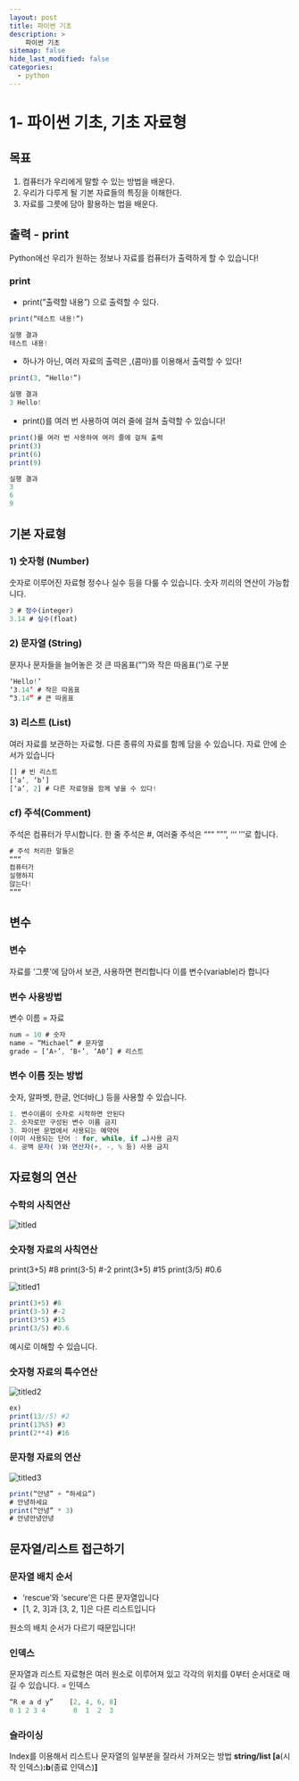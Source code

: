```yaml
---
layout: post
title: 파이썬 기초
description: >
    파이썬 기초
sitemap: false
hide_last_modified: false
categories:
  - python
---
```

# 1- 파이썬 기초, 기초 자료형



## 목표

1. 컴퓨터가 우리에게 말할 수 있는 방법을 배운다.
2. 우리가 다루게 될 기본 자료들의 특징을 이해한다.
3. 자료를 그릇에 담아 활용하는 법을 배운다.

## 출력 - print

Python에선 우리가 원하는 정보나 자료를 컴퓨터가 출력하게 할 수 있습니다!

### print

- print(”출력할 내용”) 으로 출력할 수 있다.

```jsx
print(“테스트 내용!”)

실행 결과
테스트 내용!
```

- 하나가 아닌, 여러 자료의 출력은 ,(콤마)를 이용해서 출력할 수 있다!

```jsx
print(3, “Hello!”)

실행 결과
3 Hello!
```

- print()를 여러 번 사용하여 여러 줄에 걸쳐 출력할 수 있습니다!

```jsx
print()를 여러 번 사용하여 여러 줄에 걸쳐 출력
print(3)  
print(6)  
print(9)  

실행 결과
3
6
9
```

## 기본 자료형

### 1) 숫자형 (Number)

숫자로 이루어진 자료형 정수나 실수 등을 다룰 수 있습니다.
숫자 끼리의 연산이 가능합니다.

```jsx
3 # 정수(integer)
3.14 # 실수(float)
```

### 2) 문자열 (String)

문자나 문자들을 늘어놓은 것
큰 따옴표(“”)와 작은 따옴표(‘’)로 구분

```jsx
‘Hello!’
‘3.14’ # 작은 따옴표
“3.14” # 큰 따옴표
```

### 3) 리스트 (List)

여러 자료를 보관하는 자료형.
다른 종류의 자료를 함께 담을 수 있습니다.
자료 안에 순서가 있습니다

```jsx
[] # 빈 리스트
[‘a’, ‘b’]
[‘a’, 2] # 다른 자료형을 함께 넣을 수 있다!
```

### cf) 주석(Comment)

주석은 컴퓨터가 무시합니다.
한 줄 주석은 #, 여러줄 주석은 “““ ”””, ‘‘‘ ’’’로 합니다.

```jsx
# 주석 처리한 말들은
“““
컴퓨터가
실행하지
않는다!
”””
```

## 변수

### 변수

자료를 ‘그릇’에 담아서 보관, 사용하면 편리합니다
이를 변수(variable)라 합니다

### 변수 사용방법

변수 이름 = 자료

```jsx
num = 10 # 숫자
name = “Michael” # 문자열
grade = [‘A+’, ‘B+’, ‘A0’] # 리스트
```

### 변수 이름 짓는 방법

숫자, 알파벳, 한글, 언더바(_) 등을
사용할 수 있습니다.

```jsx
1. 변수이름이 숫자로 시작하면 안된다
2. 숫자로만 구성된 변수 이름 금지
3. 파이썬 문법에서 사용되는 예약어
(이미 사용되는 단어 : for, while, if …)사용 금지
4. 공백 문자( )와 연산자(+, -, % 등) 사용 금지
```

## 자료형의 연산

### 수학의 사칙연산

![titled](/assets/img/python3/titled.png)

### 숫자형 자료의 사칙연산
print(3+5) #8
print(3-5) #-2
print(3*5) #15
print(3/5) #0.6

![titled1](/assets/img/python3/titled1.png)
```jsx
print(3+5) #8
print(3-5) #-2
print(3*5) #15
print(3/5) #0.6
```

 예시로 이해할 수 있습니다.

### 숫자형 자료의 특**수연산**

![titled2](/assets/img/python3/titled2.png)

```jsx
ex)
print(13//5) #2
print(13%5) #3
print(2**4) #16
```

### 문자형 자료의 연산

![titled3](/assets/img/python3/titled3.png)

```jsx
print(“안녕” + “하세요”)
# 안녕하세요
print(“안녕” * 3)
# 안녕안녕안녕
```

## 문자열/리스트 접근하기

### 문자열 배치 순서

- ‘rescue’와 ‘secure’은 다른 문자열입니다
- [1, 2, 3]과 [3, 2, 1]은 다른 리스트입니다

원소의 배치 순서가 다르기 때문입니다!

### 인덱스

문자열과 리스트 자료형은 여러 원소로 이루어져 있고
각각의 위치를 0부터 순서대로 매길 수 있습니다.
= 인덱스

```jsx
“R e a d y”    [2, 4, 6, 8]
0 1 2 3 4       0  1  2  3
```

### 슬라이싱

Index를 이용해서 리스트나 문자열의
일부분을 잘라서 가져오는 방법
**string/list [a**(시작 인덱스)**:b**(종료 인덱스)**]**
